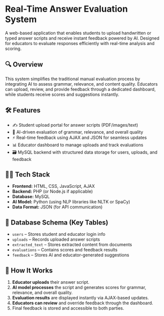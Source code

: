 # Real-Time Answer Evaluation System

A web-based application that enables students to upload handwritten or typed answer scripts and receive instant feedback powered by AI. Designed for educators to evaluate responses efficiently with real-time analysis and scoring.

## 🔍 Overview

This system simplifies the traditional manual evaluation process by integrating AI to assess grammar, relevance, and content quality. Educators can upload, review, and provide feedback through a dedicated dashboard, while students receive scores and suggestions instantly.

## 🛠️ Features

- ✍️ Student upload portal for answer scripts (PDF/images/text)
- 🤖 AI-driven evaluation of grammar, relevance, and overall quality
- ⚡ Real-time feedback using AJAX and JSON for seamless updates
- 📊 Educator dashboard to manage uploads and track evaluations
- 🗃️ MySQL backend with structured data storage for users, uploads, and feedback

## 🧑‍💻 Tech Stack

- **Frontend:** HTML, CSS, JavaScript, AJAX
- **Backend:** PHP (or Node.js if applicable)
- **Database:** MySQL
- **AI Model:** Python (using NLP libraries like NLTK or SpaCy)
- **Data Format:** JSON (for API communication)

## 🧱 Database Schema (Key Tables)

- `users` – Stores student and educator login info
- `uploads` – Records uploaded answer scripts
- `extracted_text` – Stores extracted content from documents
- `evaluations` – Contains scores and feedback results
- `feedback` – Stores AI and educator-generated suggestions

## 🚀 How It Works

1. **Educator uploads** their answer script.
2. **AI model processes** the script and generates scores for grammar, relevance, and overall quality.
3. **Evaluation results** are displayed instantly via AJAX-based updates.
4. **Educators can review** and override feedback through the dashboard.
5. Final feedback is stored and accessible to both parties.
